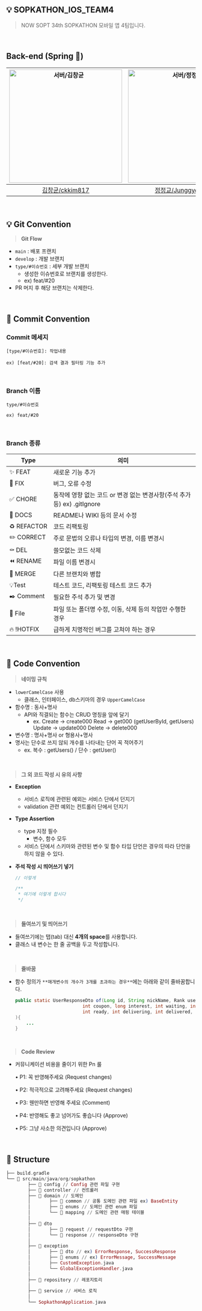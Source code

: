 ## 💡 SOPKATHON_IOS_TEAM4
> NOW SOPT 34th SOPKATHON 모바일 앱 4팀입니다.
<br/>


##  Back-end (Spring 🌱)
| <img src="https://avatars.githubusercontent.com/u/81475587?v=4" width=300px alt="서버/김창균"/>  | <img src="https://avatars.githubusercontent.com/u/150939763?v=4" width=300px alt="서버/정정교"/>
| :-----: | :-----: |
| [김창균/ckkim817](https://github.com/ckkim817) | [정정교/Junggyo1020](https://github.com/junggyo1020) 

<br/>

## 💡 Git Convention
> **Git Flow**
> 
- `main` : 배포 프랜치
- `develop` : 개발 브랜치
- `type/#이슈번호` : 세부 개발 브랜치
    - 생성한 이슈번호로 브랜치를 생성한다.
    - ex) feat/#20
- PR 머지 후 해당 브랜치는 삭제한다.
<br/>

## 📌 Commit Convention
### Commit 메세지
```text
[type/#이슈번호]: 작업내용

ex) [feat/#20]: 검색 결과 필터링 기능 추가
```
<br/>

### Branch 이름
```text
type/#이슈번호

ex) feat/#20
```
<br/>

### Branch 종류
| Type | 의미 |
| --- | --- |
| ✨ FEAT | 새로운 기능 추가 |
| 🔨 FIX | 버그, 오류 수정 |
| ✅ CHORE | 동작에 영향 없는 코드 or 변경 없는 변경사항(주석 추가 등)  ex) .gitIgnore |
| 📝 DOCS  | README나 WIKI 등의 문서 수정 |
| ♻️ REFACTOR | 코드 리팩토링 |
| ✏️ CORRECT  | 주로 문법의 오류나 타입의 변경, 이름 변경시 |
| ⚰️ DEL  | 쓸모없는 코드 삭제 |
| ⏪️ RENAME | 파일 이름 변경시 |
| 🔀 MERGE | 다른 브랜치와 병합 |
| 💡Test | 테스트 코드, 리팩토링 테스트 코드 추가  |
| ✒️ Comment | 필요한 주석 추가 및 변경 |
| 📂 File | 파일 또는 폴더명 수정, 이동, 삭제 등의 작업만 수행한 경우 |
| 🔥 !HOTFIX | 급하게 치명적인 버그를 고쳐야 하는 경우 |

<br/>

## 📌 Code Convention
> **네이밍 규칙**
>
- `lowerCamelCase` 사용
  - 클래스, 인터페이스, db스키마의 경우 `UpperCamelCase`
- 함수명 : 동사+명사
  - API와 직결되는 함수는 CRUD 명칭을 앞에 달기
    - ex. Create → create000
      Read → get000 (getUserById, getUsers)
      Update → update000
      Delete → delete000
- 변수명 : 명사+명사 or 형용사+명사
- 명사는 단수로 쓰지 않되 개수를 나타내는 단어 꼭 적어주기
  - ex. 복수 : getUsers() / 단수 : getUser()

<br/>

> **그 외 코드 작성 시 유의 사항**
>
- **Exception**
  - 서비스 로직에 관련된 예외는 서비스 단에서 던지기
  - validation 관련 예외는 컨트롤러 단에서 던지기
- **Type Assertion**
  - type 지정 필수
    - 변수, 함수 모두
  - 서비스 단에서 스키마와 관련된 변수 및 함수 타입 단언은 경우의 따라 단언을 하지 않을 수 있다.
- **주석 작성 시 띄어쓰기 넣기**

    ```java
    // 이렇게
    
    /**
     * 여기에 이렇게 합시다
     */
    ```

<br/>

> **들여쓰기 및 띄어쓰기**
>
- 들여쓰기에는 탭(tab) 대신 **4개의 space**를 사용합니다.
- 클래스 내 변수는 한 줄 공백을 두고 작성합니다.

<br/>

> **줄바꿈**
>
- 함수 정의가 `**매개변수의 개수가 3개를 초과하는 경우**`에는 아래와 같이 줄바꿈합니다.

    ```java
    public static UserResponseDto of(Long id, String nickName, Rank userRank, int point, 
    		                 int coupon, long interest, int waiting, int finish,
    		                 int ready, int delivering, int delivered,
    ){
        ...
    }
    ```
  
<br/>

> **Code Review**
>
- 커뮤니케이션 비용을 줄이기 위한 Pn 룰

  • P1: 꼭 반영해주세요 (Request changes)

  • P2: 적극적으로 고려해주세요 (Request changes)

  • P3: 웬만하면 반영해 주세요 (Comment)

  • P4: 반영해도 좋고 넘어가도 좋습니다 (Approve)

  • P5: 그냥 사소한 의견입니다 (Approve)

<br/>

## 📂 Structure
```elixir
├── build.gradle
└── 📂 src/main/java/org/sopkathon
        ├── 📂 config // Config 관련 파일 구현
        ├── 📂 controller // 컨트롤러
        ├── 📂 domain // 도메인
        │       ├── 📂 common // 공통 도메인 관련 파일 ex) BaseEntity
        │       ├── 📂 enums // 도메인 관련 enum 파일
        │       └── 📂 mapping // 도메인 관련 매핑 테이블
        │  
        ├── 📂 dto
        │       ├── 📂 request // requestDto 구현
        │       └── 📂 response // responseDto 구현
        │
        ├── 📂 exception
        │       ├── 📂 dto // ex) ErrorResponse, SuccessResponse
        │       ├── 📂 enums // ex) ErrorMessage, SuccessMessage
        │       ├── CustomException.java
        │       └── GlobalExceptionHandler.java
        │ 
        ├── 📂 repository // 레포지토리
        │  
        ├── 📂 service // 서비스 로직
        │
        └── SopkathonApplication.java
```
